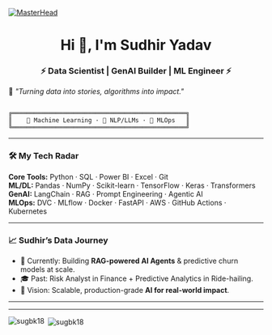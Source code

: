 
[![MasterHead](https://repository-images.githubusercontent.com/588181932/e36ec678-7984-4cdd-8e4c-a3932772ff8e)](https://sugbk18.io)
<h1 align="center">Hi 👋, I'm Sudhir Yadav</h1>
<h3 align="center">⚡ Data Scientist | GenAI Builder | ML Engineer ⚡</h3>

🌌 *"Turning data into stories, algorithms into impact."*  

```

╔════════════════════════════════════════════════╗
║    🧠 Machine Learning · 🤖 NLP/LLMs · 🚀 MLOps   ║
╚════════════════════════════════════════════════╝

```

---

### 🛠️ My Tech Radar  
**Core Tools:** Python · SQL · Power BI · Excel · Git  
**ML/DL:** Pandas · NumPy · Scikit-learn · TensorFlow · Keras · Transformers  
**GenAI:** LangChain · RAG · Prompt Engineering · Agentic AI  
**MLOps:** DVC · MLflow · Docker · FastAPI · AWS · GitHub Actions · Kubernetes  

---

### 📈 Sudhir’s Data Journey  
- 🔭 Currently: Building **RAG-powered AI Agents** & predictive churn models at scale.  
- 🎓 Past: Risk Analyst in Finance + Predictive Analytics in Ride-hailing.  
- 🎯 Vision: Scalable, production-grade **AI for real-world impact**.  

---


---

<p><img align="left" src="https://github-readme-stats.vercel.app/api/top-langs?username=sugbk18&show_icons=true&locale=en&layout=compact" alt="sugbk18" /></p>

<p>&nbsp;<img align="center" src="https://github-readme-stats.vercel.app/api?username=sugbk18&show_icons=true&locale=en" alt="sugbk18" /></p>

